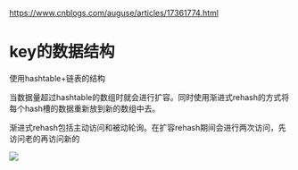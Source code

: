 https://www.cnblogs.com/auguse/articles/17361774.html





# key的数据结构

使用hashtable+链表的结构

当数据量超过hashtable的数组时就会进行扩容。同时使用渐进式rehash的方式将每个hash槽的数据重新放到新的数组中去。

渐进式rehash包括主动访问和被动轮询。在扩容rehash期间会进行两次访问，先访问老的再访问新的

![](https://coderymy-image.oss-cn-beijing.aliyuncs.com/picgo%E5%BE%AE%E4%BF%A1%E6%88%AA%E5%9B%BE_20240418231617.png)